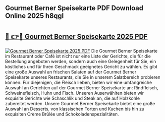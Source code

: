 ## Gourmet Berner Speisekarte PDF Download Online 2025 h8qgI

# <h2><a href="http://gcbkm1d.nevu.top/?p=Gourmet+Berner+Speisekarte">🔗 👉🔴 Gourmet Berner Speisekarte 2025 PDF</a></h2>

[![Gourmet Berner Speisekarte 2025 PDF](https://i.imgur.com/dBaPXMq.png)](http://gcbkm1d.nevu.top/?p=Gourmet+Berner+Speisekarte)
Die Gourmet Berner Speisekarte im Restaurant oder Café ist nicht nur eine Liste der Gerichte, die für die Bestellung angeboten werden, sondern auch eine Gelegenheit für Sie, ein köstliches und für Ihren Geschmack geeignetes Gericht zu wählen. Es gibt eine große Auswahl an frischen Salaten auf der Gourmet Berner Speisekarte unseres Restaurants, die Sie in unserem Salatbereich probieren können. Für diejenigen, die Fleisch lieben, bieten wir eine umfangreiche Auswahl an Gerichten auf der Gourmet Berner Speisekarte an: Rindfleisch, Schweinefleisch, Huhn und Fisch. Unseren Auserwählten bieten wir exquisite Gerichte wie Schaschlik und Steak an, die auf Holzkohle zubereitet werden. Unsere Gourmet Berner Speisekarte bietet eine große Auswahl an Desserts, von klassischen Torten und Kuchen bis hin zu exquisiten Crème Brûlée und Schokoladenspezialitäten.
